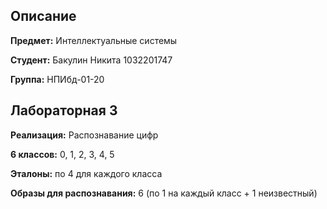 ## Описание

**Предмет:** Интеллектуальные системы

**Студент:** Бакулин Никита 1032201747

**Группа:** НПИбд-01-20

## Лабораторная 3
**Реализация:** Распознавание цифр

**6 классов:** 0, 1, 2, 3, 4, 5

**Эталоны:** по 4 для каждого класса

**Образы для распознавания:** 6 (по 1 на каждый класс + 1 неизвестный)